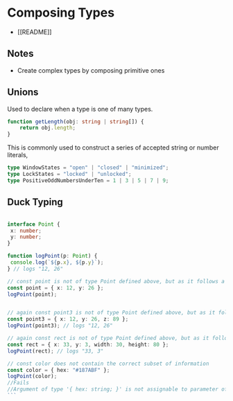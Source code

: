 # Composing Types
- [[README]]

## Notes
- Create complex types by composing primitive ones

## Unions
Used to declare when a type is one of many types. 
```ts
function getLength(obj: string | string[]) {
	return obj.length;
}
```

This is commonly used to construct a series of accepted string or number literals,

```ts
type WindowStates = "open" | "closed" | "minimized";
type LockStates = "locked" | "unlocked";
type PositiveOddNumbersUnderTen = 1 | 3 | 5 | 7 | 9;
```

## Duck Typing
`````ts

interface Point {
 x: number;
 y: number;
}

function logPoint(p: Point) {
 console.log(`${p.x}, ${p.y}`);
} // logs "12, 26"

// const point is not of type Point defined above, but as it follows a similar shape, it is allowed
const point = { x: 12, y: 26 };
logPoint(point);


// again const point3 is not of type Point defined above, but as it follows a similar shape with the same subset of data, it is allowed.
const point3 = { x: 12, y: 26, z: 89 };
logPoint(point3); // logs "12, 26"

// again const rect is not of type Point defined above, but as it follows a similar shape with the same subset of data, it is allowed.
const rect = { x: 33, y: 3, width: 30, height: 80 };
logPoint(rect); // logs "33, 3"

// const color does not contain the correct subset of information
const color = { hex: "#187ABF" };
logPoint(color);
//Fails
//Argument of type '{ hex: string; }' is not assignable to parameter of type 'Point'. Type '{ hex: string; }' is missing the following properties from type 'Point': x, y
```
